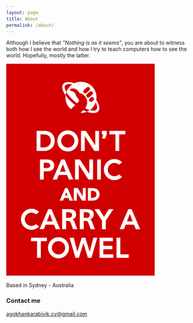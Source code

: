 ```yaml
---
layout: page
title: About
permalink: /about/
---
```

Although I believe that _"Nothing is as it seems"_, you are about to witness both how I see the world and how I try to teach computers how to see the world. Hopefully, mostly the latter. 

![2019-4-25-about](/images/dont_panic.png "2019-4-25-about")

Based in Sydney - Australia

### Contact me

agokhankarabiyik.cv@gmail.com
